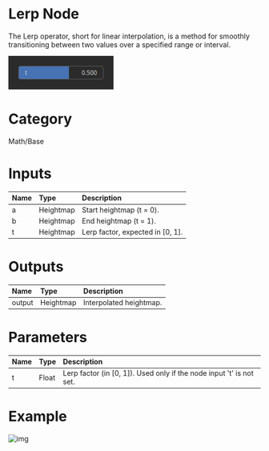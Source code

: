 
Lerp Node
=========


The Lerp operator, short for linear interpolation, is a method for smoothly transitioning between two values over a specified range or interval.



![img](../../images/nodes/Lerp_settings.png)


# Category


Math/Base
# Inputs

|Name|Type|Description|
| :--- | :--- | :--- |
|a|Heightmap|Start heightmap (t = 0).|
|b|Heightmap|End heightmap (t = 1).|
|t|Heightmap|Lerp factor, expected in [0, 1].|

# Outputs

|Name|Type|Description|
| :--- | :--- | :--- |
|output|Heightmap|Interpolated heightmap.|

# Parameters

|Name|Type|Description|
| :--- | :--- | :--- |
|t|Float|Lerp factor (in [0, 1]). Used only if the node input 't' is not set.|

# Example


![img](../../images/nodes/Lerp.png)

